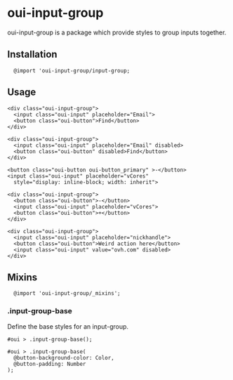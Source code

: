 # oui-input-group

oui-input-group is a package which provide styles to group inputs together.

## Installation

```less
  @import 'oui-input-group/input-group;
```

## Usage

```html:preview
<div class="oui-input-group">
  <input class="oui-input" placeholder="Email">
  <button class="oui-button">Find</button>
</div>

<div class="oui-input-group">
  <input class="oui-input" placeholder="Email" disabled>
  <button class="oui-button" disabled>Find</button>
</div>

<button class="oui-button oui-button_primary" >-</button>
<input class="oui-input" placeholder="vCores"
  style="display: inline-block; width: inherit">

<div class="oui-input-group">
  <button class="oui-button">-</button>
  <input class="oui-input" placeholder="vCores">
  <button class="oui-button">+</button>
</div>

<div class="oui-input-group">
  <input class="oui-input" placeholder="nickhandle">
  <button class="oui-button">Weird action here</button>
  <input class="oui-input" value="ovh.com" disabled>
</div>
```

## Mixins

```less
  @import 'oui-input-group/_mixins';
```

### .input-group-base

Define the base styles for an input-group.

```less
#oui > .input-group-base();
```

```less
#oui > .input-group-base(
  @button-background-color: Color,
  @button-padding: Number
);
```
